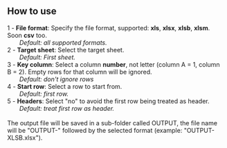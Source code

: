 <h2>How to use</h2>
1 - <b>File format</b>: Specify the file format, supported: <b>xls</b>, <b>xlsx</b>, <b>xlsb</b>, <b>xlsm</b>. Soon <b>csv</b> too.<br>
&emsp;&emsp;<i>Default: all supported formats.</i><br>
2 - <b>Target sheet</b>: Select the target sheet.<br>
&emsp;&emsp;<i>Default: First sheet.</i><br>
3 - <b>Key column</b>: Select a column <b>number</b>, not letter (column A = 1, column B = 2). Empty rows for that column will be ignored.<br>
&emsp;&emsp;<i>Default: don't ignore rows</i><br>
4 - <b>Start row</b>: Select a row to start from.<br>
&emsp;&emsp;<i>Default: first row.</i><br>
5 - <b>Headers</b>: Select "no" to avoid the first row being treated as header.<br>
&emsp;&emsp;<i>Default: treat first row as header.</i><br>
<br>
The output file will be saved in a sub-folder called OUTPUT, the file name will be "OUTPUT-" followed by the selected format (example: "OUTPUT-XLSB.xlsx").

